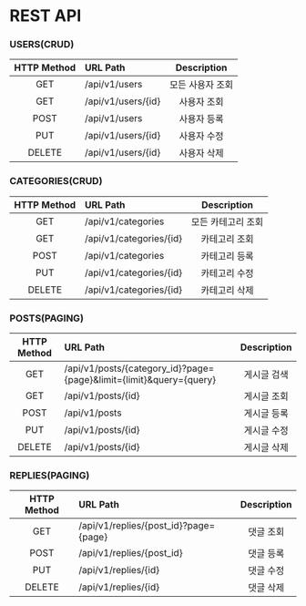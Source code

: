 # REST API

### USERS(CRUD)

| HTTP Method | URL Path           | Description |
|:-----------:|:-------------------|:-----------:|
|     GET     | /api/v1/users      |  모든 사용자 조회  |
|     GET     | /api/v1/users/{id} |   사용자 조회    |
|    POST     | /api/v1/users      |   사용자 등록    |
|     PUT     | /api/v1/users/{id} |   사용자 수정    |
|   DELETE    | /api/v1/users/{id} |   사용자 삭제    |

### CATEGORIES(CRUD)

| HTTP Method | URL Path                | Description |
|:-----------:|:------------------------|:-----------:|
|     GET     | /api/v1/categories      | 모든 카테고리 조회  |
|     GET     | /api/v1/categories/{id} |   카테고리 조회   |
|    POST     | /api/v1/categories      |   카테고리 등록   |
|     PUT     | /api/v1/categories/{id} |   카테고리 수정   |
|   DELETE    | /api/v1/categories/{id} |   카테고리 삭제   |

### POSTS(PAGING)

| HTTP Method | URL Path                                                            | Description |
|:-----------:|:--------------------------------------------------------------------|:-----------:|
|     GET     | /api/v1/posts/{category_id}?page={page}&limit={limit}&query={query} |   게시글 검색    |
|     GET     | /api/v1/posts/{id}                                                  |   게시글 조회    |
|    POST     | /api/v1/posts                                                       |   게시글 등록    |
|     PUT     | /api/v1/posts/{id}                                                  |   게시글 수정    |
|   DELETE    | /api/v1/posts/{id}                                                  |   게시글 삭제    |

### REPLIES(PAGING)

| HTTP Method | URL Path                              | Description |
|:-----------:|:--------------------------------------|:-----------:|
|     GET     | /api/v1/replies/{post_id}?page={page} |    댓글 조회    |
|    POST     | /api/v1/replies/{post_id}             |    댓글 등록    |
|     PUT     | /api/v1/replies/{id}                  |    댓글 수정    |
|   DELETE    | /api/v1/replies/{id}                  |    댓글 삭제    |